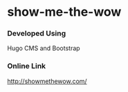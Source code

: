 # show-me-the-wow

### Developed Using
Hugo CMS and Bootstrap

### Online Link
http://showmethewow.com/

